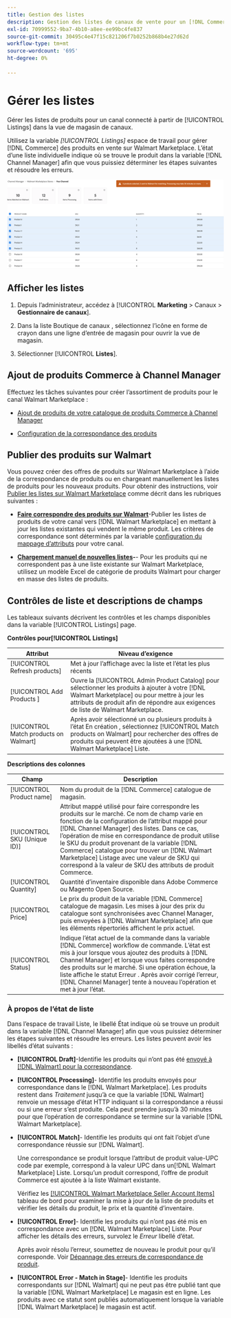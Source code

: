 ```yaml
---
title: Gestion des listes
description: Gestion des listes de canaux de vente pour un [!DNL Commerce] stockez avec le Gestionnaire de canaux pour Adobe Commerce et Magento Open Source.
exl-id: 70999552-9ba7-4b10-a8ee-ee99bc4fe837
source-git-commit: 30495c4e47f15c821206f7b0252b868b4e27d62d
workflow-type: tm+mt
source-wordcount: '695'
ht-degree: 0%

---
```


# Gérer les listes

Gérer les listes de produits pour un canal connecté à partir de [!UICONTROL Listings] dans la vue de magasin de canaux.

Utilisez la variable *[!UICONTROL Listings]* espace de travail pour gérer [!DNL Commerce] des produits en vente sur Walmart Marketplace. L’état d’une liste individuelle indique où se trouve le produit dans la variable [!DNL Channel Manager] afin que vous puissiez déterminer les étapes suivantes et résoudre les erreurs.

![Page Listes d’un canal de vente connecté](assets/products-submit-for-matching.png)

## Afficher les listes

1. Depuis l’administrateur, accédez à [!UICONTROL **Marketing** > Canaux > **Gestionnaire de canaux**].

1. Dans la liste Boutique de canaux , sélectionnez l’icône en forme de crayon dans une ligne d’entrée de magasin pour ouvrir la vue de magasin.

1. Sélectionner [!UICONTROL **Listes**].

## Ajout de produits Commerce à Channel Manager

Effectuez les tâches suivantes pour créer l’assortiment de produits pour le canal Walmart Marketplace :

* [Ajout de produits de votre catalogue de produits Commerce à Channel Manager](add-products-to-connected-channel.md)

* [Configuration de la correspondance des produits](map-product-attributes-for-matching.md#configure-product-attribute-settings)

## Publier des produits sur Walmart

Vous pouvez créer des offres de produits sur Walmart Marketplace à l’aide de la correspondance de produits ou en chargeant manuellement les listes de produits pour les nouveaux produits. Pour obtenir des instructions, voir [Publier les listes sur Walmart Marketplace](publish-listings-to-marketplace.md) comme décrit dans les rubriques suivantes :

* **[Faire correspondre des produits sur Walmart](publish-listings-to-marketplace.md)**-Publier les listes de produits de votre canal vers [!DNL Walmart Marketplace] en mettant à jour les listes existantes qui vendent le même produit. Les critères de correspondance sont déterminés par la variable [configuration du mappage d’attributs](map-product-attributes-for-matching.md) pour votre canal.

* **[Chargement manuel de nouvelles listes](publish-listings-to-marketplace.md#upload-new-product-listings)-**- Pour les produits qui ne correspondent pas à une liste existante sur Walmart Marketplace, utilisez un modèle Excel de catégorie de produits Walmart pour charger en masse des listes de produits.

## Contrôles de liste et descriptions de champs

Les tableaux suivants décrivent les contrôles et les champs disponibles dans la variable [!UICONTROL Listings] page.

**Contrôles pour[!UICONTROL Listings]**

| **Attribut** | **Niveau d’exigence** |
|----------------------------------------|---------------------------------------------------------------------------------------------------------------------------------------------------------------------------------------------------------------|
| [!UICONTROL Refresh products] | Met à jour l’affichage avec la liste et l’état les plus récents |
| [!UICONTROL Add Products ] | Ouvre la [!UICONTROL  Admin Product Catalog] pour sélectionner les produits à ajouter à votre [!DNL Walmart Marketplace] ou pour mettre à jour les attributs de produit afin de répondre aux exigences de liste de Walmart Marketplace. |
| [!UICONTROL Match products on Walmart] | Après avoir sélectionné un ou plusieurs produits à l’état En création , sélectionnez [!UICONTROL Match products on Walmart] pour rechercher des offres de produits qui peuvent être ajoutées à une [!DNL Walmart Marketplace] Liste. |


**Descriptions des colonnes**

| **Champ** | **Description** |
|------------------------------|----------------------------------------------------------------------------------------------------------------------------------------------------------------------------------------------------------------------------------------------------------------------------------------------------------------------------------------------------------------------------------------------------------------|
| [!UICONTROL Product name] | Nom du produit de la [!DNL Commerce] catalogue de magasin. |
| [!UICONTROL SKU (Unique ID)] | Attribut mappé utilisé pour faire correspondre les produits sur le marché. Ce nom de champ varie en fonction de la configuration de l’attribut mappé pour [!DNL Channel Manager] des listes. Dans ce cas, l’opération de mise en correspondance de produit utilise le SKU du produit provenant de la variable [!DNL Commerce] catalogue pour trouver un [!DNL Walmart Marketplace]  Listage avec une valeur de SKU qui correspond à la valeur de SKU des attributs de produit Commerce. |
| [!UICONTROL  Quantity] | Quantité d’inventaire disponible dans Adobe Commerce ou Magento Open Source. |
| [!UICONTROL Price] | Le prix du produit de la variable [!DNL Commerce] catalogue de magasin. Les mises à jour des prix du catalogue sont synchronisées avec Channel Manager, puis envoyées à [!DNL Walmart Marketplace]  afin que les éléments répertoriés affichent le prix actuel. |
| [!UICONTROL Status] | Indique l’état actuel de la commande dans la variable [!DNL Commerce] workflow de commande. L’état est mis à jour lorsque vous ajoutez des produits à [!DNL Channel Manager] et lorsque vous faites correspondre des produits sur le marché. Si une opération échoue, la liste affiche le statut Erreur . Après avoir corrigé l’erreur, [!DNL Channel Manager] tente à nouveau l’opération et met à jour l’état. |


### À propos de l’état de liste

Dans l’espace de travail Liste, le libellé État indique où se trouve un produit dans la variable [!DNL Channel Manager] afin que vous puissiez déterminer les étapes suivantes et résoudre les erreurs. Les listes peuvent avoir les libellés d’état suivants :

* **[!UICONTROL Draft]**-Identifie les produits qui n’ont pas été [envoyé à [!DNL Walmart] pour la correspondance](publish-listings-to-marketplace.md#match-products).

* **[!UICONTROL Processing]**- Identifie les produits envoyés pour correspondance dans le [!DNL Walmart Marketplace]. Les produits restent dans *Traitement* jusqu’à ce que la variable [!DNL Walmart] renvoie un message d’état HTTP indiquant si la correspondance a réussi ou si une erreur s’est produite. Cela peut prendre jusqu’à 30 minutes pour que l’opération de correspondance se termine sur la variable [!DNL Walmart Marketplace].

* **[!UICONTROL Match]**- Identifie les produits qui ont fait l’objet d’une correspondance réussie sur [!DNL Walmart].

   Une correspondance se produit lorsque l’attribut de produit value-UPC code par exemple, correspond à la valeur UPC dans un[!DNL Walmart Marketplace] Liste. Lorsqu’un produit correspond, l’offre de produit Commerce est ajoutée à la liste Walmart existante.

   Vérifiez les [[!UICONTROL Walmart Marketplace Seller Account Items]](https://seller.walmart.com/items-and-inventory/manage-items) tableau de bord pour examiner la mise à jour de la liste de produits et vérifier les détails du produit, le prix et la quantité d’inventaire.


* **[!UICONTROL Error]**- Identifie les produits qui n’ont pas été mis en correspondance avec un [!DNL Walmart Marketplace] Liste. Pour afficher les détails des erreurs, survolez le *Erreur* libellé d’état.

   Après avoir résolu l’erreur, soumettez de nouveau le produit pour qu’il corresponde. Voir [Dépannage des erreurs de correspondance de produit](https://docs.google.com/document/d/1bEbCyVLXJQQsbZvEwetJvZKWQJOKoiw5Ia1uB4Bs4uo/edit#heading=h.sz6eji8z9vzy).

* **[!UICONTROL Error - Match in Stage]**- Identifie les produits correspondants sur [!DNL Walmart] qui ne peut pas être publié tant que la variable [!DNL Walmart Marketplace] Le magasin est en ligne. Les produits avec ce statut sont publiés automatiquement lorsque la variable [!DNL Walmart Marketplace] le magasin est actif.

